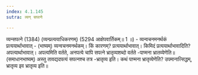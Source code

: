 ```yaml
---
index: 4.1.145
sutra: व्यन् सपत्ने

---
```

व्यन्सपत्ने (1384) (व्यन्प्रत्ययाधिकरणम्) (5294 आक्षेपवार्तिकम्॥ 1 ॥) - व्यन्वचनमनर्थकं प्रत्ययार्थाभावात् - (भाष्यम्) व्यन्वचनमनर्थकम्। किं कारणम्? प्रत्ययार्थाभावात्। किमिदं प्रत्ययार्थाभावादिति? अपत्यार्थाभावात्। अपत्यमिति वर्तते, अनपत्ये चापि सपत्ने भ्रातृव्यशब्दो वर्तते -पाप्मना भ्रातव्येणेति॥ (समाधानभाष्यम्) अस्तु तावद्यदपत्यं सपत्नश्च तत्र -भ्रातृव्य इति। कथं पाप्मना भ्रातृव्येणेति? उपमानात्सिद्धम्, भ्रातृव्य इव भ्रातृव्य इति॥